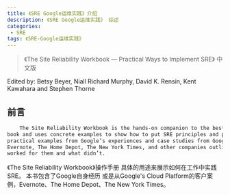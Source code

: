 ```yaml
---
title: 《SRE Google运维实践》介绍
description: 《SRE Google运维实践》 综述
categories:
 - SRE
tags: 《SRE-Google运维实践》
---
```


> 《The Site Reliability Workbook — Practical Ways to Implement SRE》 中文版

<!-- more -->

Edited by:
    Betsy Beyer, Niall Richard Murphy, David K. Rensin, Kent Kawahara and Stephen Thorne

## 前言

``` sh 
    The Site Reliability Workbook is the hands-on companion to the bestselling Site Reliability Engineering
book and uses concrete examples to show how to put SRE principles and practices to work. This book contains 
practical examples from Google’s experiences and case studies from Google’s Cloud Platform customers. 
Evernote, The Home Depot, The New York Times, and other companies outline hard-won experiences of what 
worked for them and what didn’t.
```

《The Site Reliability Workbook》操作手册 具体的用途来展示如何在工作中实践SRE。 本书包含了Google自身经历
或是从Google's Cloud Platform的客户案例，Evernote、The Home Depot、The New York Times。

